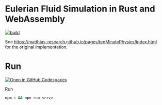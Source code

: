 # Eulerian Fluid Simulation in Rust and WebAssembly

[![build](https://github.com/ssoudan/fluid-simulation-rs/actions/workflows/ci.yml/badge.svg)](https://github.com/ssoudan/fluid-simulation-rs/actions/workflows/ci.yml)

See https://matthias-research.github.io/pages/tenMinutePhysics/index.html for the original implementation.

# Run

[![Open in GitHub Codespaces](https://github.com/codespaces/badge.svg)](https://codespaces.new/ssoudan/fluid-simulation-rs)

Run
```bash
npm i && npm run serve
```

